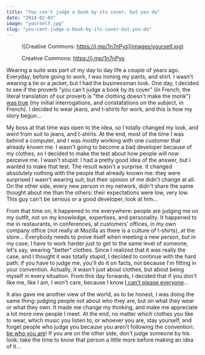 ```yaml
---
title: "You can't judge a book by its cover, but you do"
date: "2014-02-03"
image: "yourself.jpg"
slug: "you-cant-judge-a-book-by-its-cover-but-you-do"
---
```


<figure>

![Creative Commons: https://j.mp/1n7nPys](images/yourself.jpg)

<figcaption>

Creative Commons: https://j.mp/1n7nPys

</figcaption>

</figure>

Wearing a suite was part of my day to day life a couple of years ago. Everyday, before going to work, I was ironing my pants, and shirt. I wasn't wearing a tie or a jacket, but I had the businessman look. One day, I decided to see if the proverb "you can't judge a book by its cover" (in French, the literal translation of our proverb is "the clothing doesn't make the monk") [was true](http://fred.dev/lhabit-fait-il-vraiment-le-moine/ "L’habit fait-il vraiment le moine?") (my initial interrogations, and constatations on the subject, in French). I decided to wear jeans, and t-shirts for work, and this is how my story begun...

My boss at that time was open to the idea, so I totally changed my look, and went from suit to jeans, and t-shirts. At the end, most of the time I was behind a computer, and I was mostly working with one customer that already known me. I wasn't going to become a bad developer because of my clothes, so I decided to make the test about how people will now perceive me. I wasn't stupid: I had a pretty good idea of the answer, but I wanted to make that test. The result wasn't a surprise. It changed absolutely nothing with the people that already known me: they were surprised I wasn't wearing suit, but their opinion of me didn't change at all. On the other side, every new person in my network, didn't share the same thought about me than the others: their expectations were low, very low. This guy can't be serious or a good developer, look at him...

From that time on, it happened to me everywhere: people are judging me on my outfit, not on my knowledge, expertises, and personality. It happened to me in restaurants, in conferences, at customers' offices, in my own company office (not really at Mozilla as there is a culture of t-shirts), at the store... Everybody needs to prove itself when meeting a new person, but in my case, I have to work harder just to get to the same level of someone, let's say, wearing "better" clothes. Since I realized that it was really the case, and I thought it was totally stupid, I decided to continue with the hard path: if you have to judge me, you'll do it on facts, not because I'm fitting in your convention. Actually, it wasn't just about clothes, but about being myself in every situation. From this day forwards, I decided that if you don't like me, like I am, I won't care, because I know [I can't please everyone](http://fred.dev/you-cant-please-everyone-get-over-it/ "You can’t please everyone, get over it")...

It also gave me another view of the world, as to be honest, I was doing the same thing: judging people not about who they are, but on what they wear or what they own. It made me change my thinking, and make me appreciate a lot more new people I meet. At the end, no matter which clothes you like to wear, which music you listen to, or whoever you are, stay yourself, and forget people who judge you because you aren't following the convention: [be who you are](http://fred.dev/dance-like-nobodys-watching/ "Dance like nobody’s watching")! If you are on the other side, don't judge someone by his look: take the time to know that person a little more before making an idea of it...
